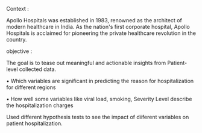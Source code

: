 Context :

Apollo Hospitals was established in 1983, renowned as the architect of modern healthcare in India. As the nation's first corporate hospital, Apollo Hospitals is acclaimed for pioneering the private healthcare revolution in the country.


objective :

The goal is to tease out meaningful and actionable insights from Patient-level collected data.

• Which variables are significant in predicting the reason for hospitalization for different regions

• How well some variables like viral load, smoking, Severity Level describe the hospitalization charges

Used different hypothesis tests to see the impact of diiferent variables on patient hospitalization.
